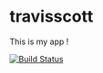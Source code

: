 # travisscott

This is my app ! 

[![Build Status](https://travis-ci.org/messaoy/travisscott.svg?branch=master)](https://travis-ci.org/messaoy/travisscott)